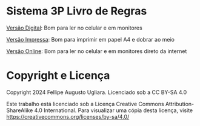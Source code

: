 # Sistema 3P Livro de Regras

[Versão Digital](https://archive.org/details/sistema-3p-livro-de-regras-fellipe-ugliara): Bom para ler no celular e em monitores

[Versão Impressa](https://archive.org/details/sistema-3-p-livro-de-regras-impressao): Bom para imprimir em papel A4 e dobrar ao meio

[Versão Online](https://ugliara-fellipe.github.io/3p-system-rulebook/): Bom para ler no celular e em monitores direto da internet

# Copyright e Licença

Copyright 2024 Fellipe Augusto Ugliara. Licenciado sob a CC BY-SA 4.0

Este trabalho está licenciado sob a Licença Creative Commons Attribution-
ShareAlike 4.0 International. Para visualizar uma cópia desta licença, visite
https://creativecommons.org/licenses/by-sa/4.0/

